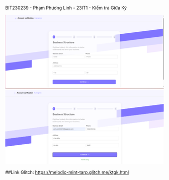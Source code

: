 BIT230239 - Phạm Phương Linh - 23IT1 - Kiểm tra Giữa Kỳ

![Hình ảnh kết quả](Baigki.png)
![Hình ảnh kết quả](Baigki_2.png)

##Link Glitch: 
https://melodic-mint-tarp.glitch.me/ktgk.html